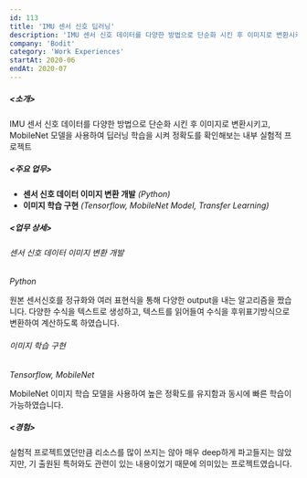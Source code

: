 ```yaml
---
id: 113
title: 'IMU 센서 신호 딥러닝'
description: 'IMU 센서 신호 데이터를 다양한 방법으로 단순화 시킨 후 이미지로 변환시키고, MobileNet 모델을 사용하여 딥러닝 학습을 시켜 정확도를 확인해보는 내부 실험적 프로젝트'
company: 'Bodit'
category: 'Work Experiences'
startAt: 2020-06
endAt: 2020-07
---
```


##### <소개>

IMU 센서 신호 데이터를 다양한 방법으로 단순화 시킨 후 이미지로 변환시키고, MobileNet 모델을 사용하여 딥러닝 학습을 시켜 정확도를 확인해보는 내부 실험적 프로젝트

##### <주요 업무>

- **센서 신호 데이터 이미지 변환 개발** _(Python)_
- **이미지 학습 구현** _(Tensorflow, MobileNet Model, Transfer Learning)_

##### <업무 상세>

###### 센서 신호 데이터 이미지 변환 개발

_Python_

원본 센서신호를 정규화와 여러 표현식을 통해 다양한 output을 내는 알고리즘을 짰습니다. 다양한 수식을 텍스트로 생성하고, 텍스트를 읽어들여 수식을 후위표기방식으로 변환하여 계산하도록 하였습니다.

###### 이미지 학습 구현

_Tensorflow, MobileNet_

MobileNet 이미지 학습 모델을 사용하여 높은 정확도를 유지함과 동시에 빠른 학습이 가능하였습니다.

##### <경험>

실험적 프로젝트였던만큼 리소스를 많이 쓰지는 않아 매우 deep하게 파고들지는 않았지만, 기 출원된 특허와도 관련이 있는 내용이었기 때문에 의미있는 프로젝트였습니다.
